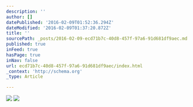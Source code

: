 ```yaml
---
description: ''
author: []
datePublished: '2016-02-09T01:52:36.294Z'
dateModified: '2016-02-09T01:37:20.872Z'
title: ''
sourcePath: _posts/2016-02-09-ecd71b7c-40d8-457f-97a6-91d681df9aec.md
published: true
inFeed: true
hasPage: true
inNav: false
url: ecd71b7c-40d8-457f-97a6-91d681df9aec/index.html
_context: 'http://schema.org'
_type: Article

---
```

![](https://the-grid-user-content.s3-us-west-2.amazonaws.com/42e8a3c4-28f5-4038-8fe7-53d63b573ccb.jpg)
![](https://the-grid-user-content.s3-us-west-2.amazonaws.com/ec767d2c-a9fa-472d-84de-c329dd1641f7.jpg)